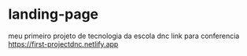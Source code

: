 # landing-page
meu primeiro projeto de tecnologia da escola dnc
link para conferencia https://first-projectdnc.netlify.app
